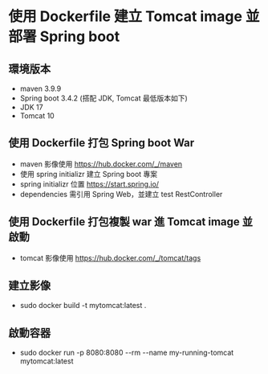 # 使用 Dockerfile 建立 Tomcat image 並部署 Spring boot
## 環境版本
* maven 3.9.9
* Spring boot 3.4.2 (搭配 JDK, Tomcat 最低版本如下)
* JDK 17
* Tomcat 10
## 使用 Dockerfile 打包 Spring boot War 
* maven 影像使用 https://hub.docker.com/_/maven
* 使用 spring initializr 建立 Spring boot 專案
* spring initializr 位置 https://start.spring.io/
* dependencies 需引用 Spring Web，並建立 test RestController
## 使用 Dockerfile 打包複製 war 進 Tomcat image 並啟動
* tomcat 影像使用 https://hub.docker.com/_/tomcat/tags
## 建立影像
* sudo docker build -t mytomcat:latest .
## 啟動容器
* sudo docker run -p 8080:8080 --rm --name my-running-tomcat mytomcat:latest